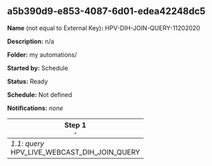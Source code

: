 ## a5b390d9-e853-4087-6d01-edea42248dc5

**Name** (not equal to External Key)**:** HPV-DIH-JOIN-QUERY-11202020

**Description:** n/a

**Folder:** my automations/

**Started by:** Schedule

**Status:** Ready

**Schedule:** Not defined

**Notifications:** _none_


| Step 1<br>_<small>-</small>_ |
| --- |
| _1.1: query_<br>HPV_LIVE_WEBCAST_DIH_JOIN_QUERY |
